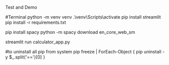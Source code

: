 Test and Demo

#Terminal
python -m venv venv
.\venv\Scripts\activate
pip install streamlit
pip install -r requirements.txt

pip install spacy
python -m spacy download en_core_web_sm


streamlit run calculator_app.py

#to uninstall all pip from system
pip freeze | ForEach-Object { pip uninstall -y $_.split('==')[0] }

